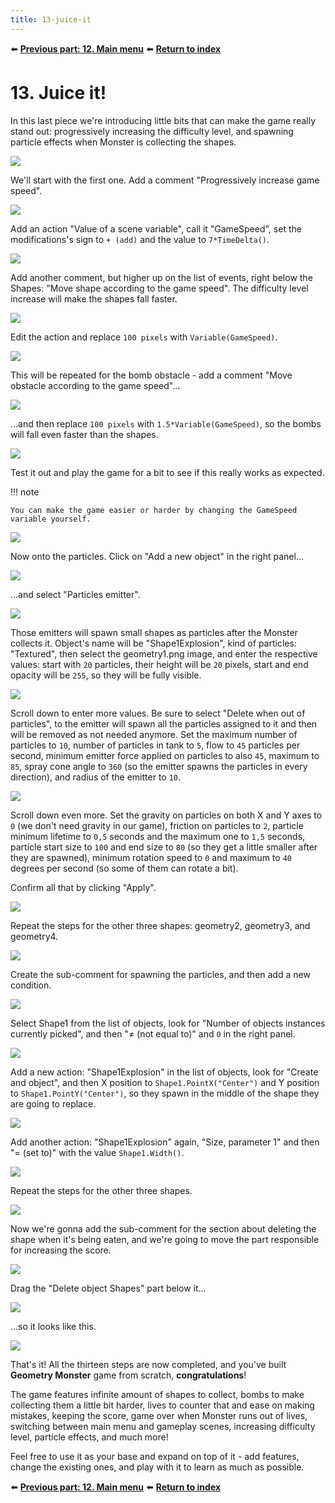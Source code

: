 ```yaml
---
title: 13-juice-it
---
```

⬅️ **[Previous part: 12. Main menu](/gdevelop5/tutorials/geometry-monster/12-main-menu)** ⬅️ **[Return to index](/gdevelop5/tutorials/geometry-monster)**

# 13. Juice it!

In this last piece we're introducing little bits that can make the game really stand out: progressively increasing the difficulty level, and spawning particle effects when Monster is collecting the shapes.

![](291.png)

We'll start with the first one. Add a comment "Progressively increase game speed".

![](293.png)

Add an action "Value of a scene variable", call it "GameSpeed", set the modifications's sign to `+ (add)` and the value to `7*TimeDelta()`.

![](294.png)

Add another comment, but higher up on the list of events, right below the Shapes: "Move shape according to the game speed". The difficulty level increase will make the shapes fall faster.

![](295.png)

Edit the action and replace `100 pixels` with `Variable(GameSpeed)`.

![](296.png)

This will be repeated for the bomb obstacle - add a comment "Move obstacle according to the game speed"...

![](297.png)

...and then replace `100 pixels` with `1.5*Variable(GameSpeed)`, so the bombs will fall even faster than the shapes.

![](298.png)

Test it out and play the game for a bit to see if this really works as expected.

!!! note

    You can make the game easier or harder by changing the GameSpeed variable yourself.

![](299.png)

Now onto the particles. Click on "Add a new object" in the right panel...

![](300.png)

...and select "Particles emitter".

![](301.png)

Those emitters will spawn small shapes as particles after the Monster collects it. Object's name will be "Shape1Explosion", kind of particles: "Textured", then select the geometry1.png image, and enter the respective values: start with `20` particles, their height will be `20` pixels, start and end opacity will be `255`, so they will be fully visible.

![](302.png)

Scroll down to enter more values. Be sure to select "Delete when out of particles", to the emitter will spawn all the particles assigned to it and then will be removed as not needed anymore. Set the maximum number of particles to `10`, number of particles in tank to `5`, flow to `45` particles per second, minimum emitter force applied on particles to also `45`, maximum to `85`, spray cone angle to `360` (so the emitter spawns the particles in every direction), and radius of the emitter to `10`.

![](303.png)

Scroll down even more. Set the gravity on particles on both X and Y axes to `0` (we don't need gravity in our game), friction on particles to `2`, particle minimum lifetime to `0,5` seconds and the maximum one to `1,5` seconds, particle start size to `100` and end size to `80` (so they get a little smaller after they are spawned), minimum rotation speed to `0` and maximum to `40` degrees per second (so some of them can rotate a bit).

Confirm all that by clicking "Apply".

![](304.png)

Repeat the steps for the other three shapes: geometry2, geometry3, and geometry4.

![](305.png)

Create the sub-comment for spawning the particles, and then add a new condition.

![](13-juice-it/pasted/20220603-221000.png)

Select Shape1 from the list of objects, look for "Number of objects instances currently picked", and then "≠ (not equal to)" and `0` in the right panel.

![](13-juice-it/pasted/20220603-221508.png)

Add a new action: "Shape1Explosion" in the list of objects, look for "Create and object", and then X position to `Shape1.PointX("Center")` and Y position to `Shape1.PointY("Center")`, so they spawn in the middle of the shape they are going to replace.

![](311.png)

Add another action: "Shape1Explosion" again, "Size, parameter 1" and then "= (set to)" with the value `Shape1.Width()`.

![](13-juice-it/pasted/20220603-221135.png)

Repeat the steps for the other three shapes.

![](313.png)

Now we're gonna add the sub-comment for the section about deleting the shape when it's being eaten, and we're going to move the part responsible for increasing the score.

![](314.png)

Drag the "Delete object Shapes" part below it...

![](315.png)

...so it looks like this.

![](316.png)

That's it! All the thirteen steps are now completed, and you've built **Geometry Monster** game from scratch, **congratulations**!

The game features infinite amount of shapes to collect, bombs to make collecting them a little bit harder, lives to counter that and ease on making mistakes, keeping the score, game over when Monster runs out of lives, switching between main menu and gameplay scenes, increasing difficulty level, particle effects, and much more!

Feel free to use it as your base and expand on top of it - add features, change the existing ones, and play with it to learn as much as possible.

⬅️ **[Previous part: 12. Main menu](/gdevelop5/tutorials/geometry-monster/12-main-menu)** ⬅️ **[Return to index](/gdevelop5/tutorials/geometry-monster)**
